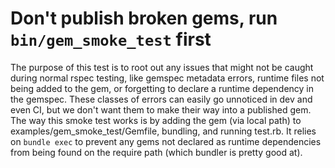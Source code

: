 # Don't publish broken gems, run `bin/gem_smoke_test` first

The purpose of this test is to root out any issues that might not be caught during normal rspec testing, like gemspec metadata errors, runtime files not being added to the gem, or forgetting to declare a runtime dependency in the gemspec. These classes of errors can easily go unnoticed in dev and even CI, but we don't want them to make their way into a published gem. The way this smoke test works is by adding the gem (via local path) to examples/gem_smoke_test/Gemfile, bundling, and running test.rb. It relies on `bundle exec` to prevent any gems not declared as runtime dependencies from being found on the require path (which bundler is pretty good at).